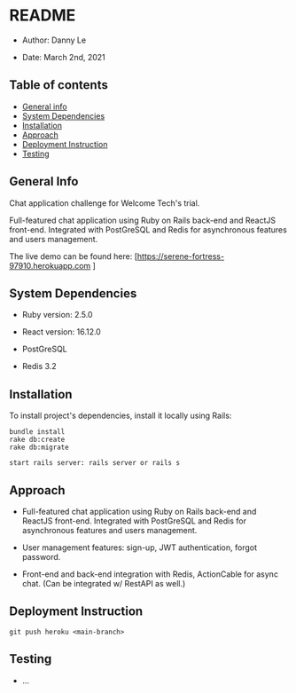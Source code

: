 # README

* Author: Danny Le

* Date: March 2nd, 2021

## Table of contents
* [General info](#general-info)
* [System Dependencies](#technologies)
* [Installation](#Installation)
* [Approach](#approach)
* [Deployment Instruction](#execution)
* [Testing](#Testing)

## General Info
Chat application challenge for Welcome Tech's trial.

Full-featured chat application using Ruby on Rails back-end and ReactJS front-end. Integrated with PostGreSQL and Redis for asynchronous features and users management.

The live demo can be found here: [https://serene-fortress-97910.herokuapp.com ]

## System Dependencies

* Ruby version: 2.5.0

* React version: 16.12.0

* PostGreSQL

* Redis 3.2

## Installation
To install project's dependencies, install it locally using Rails:

```
bundle install
rake db:create
rake db:migrate

start rails server: rails server or rails s
```

## Approach
* Full-featured chat application using Ruby on Rails back-end and ReactJS front-end. Integrated with PostGreSQL and Redis for asynchronous features and users management.

* User management features: sign-up, JWT authentication, forgot password.

* Front-end and back-end integration with Redis, ActionCable for async chat. (Can be integrated w/ RestAPI as well.)

## Deployment Instruction

```
git push heroku <main-branch>
```

## Testing

* ...
